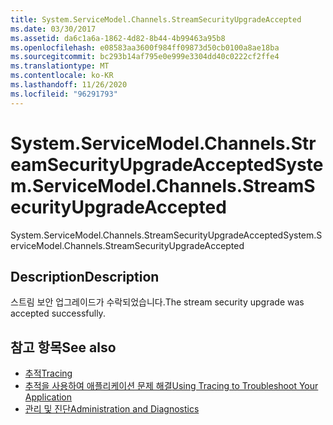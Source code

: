 ```yaml
---
title: System.ServiceModel.Channels.StreamSecurityUpgradeAccepted
ms.date: 03/30/2017
ms.assetid: da6c1a6a-1862-4d82-8b44-4b99463a95b8
ms.openlocfilehash: e08583aa3600f984ff09873d50cb0100a8ae18ba
ms.sourcegitcommit: bc293b14af795e0e999e3304dd40c0222cf2ffe4
ms.translationtype: MT
ms.contentlocale: ko-KR
ms.lasthandoff: 11/26/2020
ms.locfileid: "96291793"
---
```

# <a name="systemservicemodelchannelsstreamsecurityupgradeaccepted"></a><span data-ttu-id="d85cf-102">System.ServiceModel.Channels.StreamSecurityUpgradeAccepted</span><span class="sxs-lookup"><span data-stu-id="d85cf-102">System.ServiceModel.Channels.StreamSecurityUpgradeAccepted</span></span>

<span data-ttu-id="d85cf-103">System.ServiceModel.Channels.StreamSecurityUpgradeAccepted</span><span class="sxs-lookup"><span data-stu-id="d85cf-103">System.ServiceModel.Channels.StreamSecurityUpgradeAccepted</span></span>  
  
## <a name="description"></a><span data-ttu-id="d85cf-104">Description</span><span class="sxs-lookup"><span data-stu-id="d85cf-104">Description</span></span>  

 <span data-ttu-id="d85cf-105">스트림 보안 업그레이드가 수락되었습니다.</span><span class="sxs-lookup"><span data-stu-id="d85cf-105">The stream security upgrade was accepted successfully.</span></span>  
  
## <a name="see-also"></a><span data-ttu-id="d85cf-106">참고 항목</span><span class="sxs-lookup"><span data-stu-id="d85cf-106">See also</span></span>

- [<span data-ttu-id="d85cf-107">추적</span><span class="sxs-lookup"><span data-stu-id="d85cf-107">Tracing</span></span>](index.md)
- [<span data-ttu-id="d85cf-108">추적을 사용하여 애플리케이션 문제 해결</span><span class="sxs-lookup"><span data-stu-id="d85cf-108">Using Tracing to Troubleshoot Your Application</span></span>](using-tracing-to-troubleshoot-your-application.md)
- [<span data-ttu-id="d85cf-109">관리 및 진단</span><span class="sxs-lookup"><span data-stu-id="d85cf-109">Administration and Diagnostics</span></span>](../index.md)
